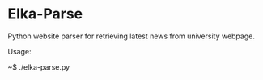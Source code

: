 # Elka-Parse

Python website parser for retrieving latest news from university webpage.

Usage:

~$ ./elka-parse.py
